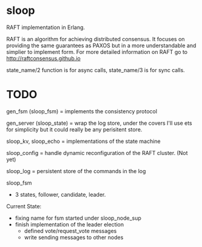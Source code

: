 sloop
=====

RAFT implementation in Erlang.

RAFT is an algorithm for achieving distributed consensus. It focuses on
providing the same guarantees as PAXOS but in a more understandable and simplier
to implement form. For more detailed information on RAFT go to <http://raftconsensus.github.io>

state_name/2 function is for async calls, state_name/3 is for sync calls.

TODO
=====

gen_fsm (sloop_fsm) = implements the consistency protocol

gen_server (sloop_state) = wrap the log store, under the covers I'll use ets for simplicity
             but it could really be any perisitent store.

sloop_kv, sloop_echo = implementations of the state machine

sloop_config = handle dynamic reconfiguration of the RAFT cluster. (Not yet)

sloop_log = persistent store of the commands in the log

sloop_fsm
 - 3 states, follower, candidate, leader.


Current State:
- fixing name for fsm started under sloop_node_sup
- finish implementation of the leader election
  - defined vote/request_vote messages
  - write sending messages to other nodes
